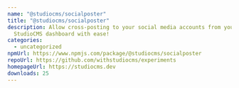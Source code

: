```yaml
---
name: "@studiocms/socialposter"
title: "@studiocms/socialposter"
description: Allow cross-posting to your social media accounts from your
  StudioCMS dashboard with ease!
categories:
  - uncategorized
npmUrl: https://www.npmjs.com/package/@studiocms/socialposter
repoUrl: https://github.com/withstudiocms/experiments
homepageUrl: https://studiocms.dev
downloads: 25
---
```

